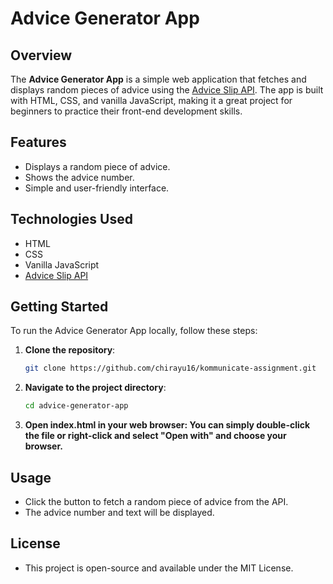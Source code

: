 # Advice Generator App

## Overview

The **Advice Generator App** is a simple web application that fetches and displays random pieces of advice using the [Advice Slip API](https://api.adviceslip.com/advice). The app is built with HTML, CSS, and vanilla JavaScript, making it a great project for beginners to practice their front-end development skills.

## Features

- Displays a random piece of advice.
- Shows the advice number.
- Simple and user-friendly interface.

## Technologies Used

- HTML
- CSS
- Vanilla JavaScript
- [Advice Slip API](https://api.adviceslip.com/advice)

## Getting Started

To run the Advice Generator App locally, follow these steps:

1. **Clone the repository**:
   ```bash
   git clone https://github.com/chirayu16/kommunicate-assignment.git

2. **Navigate to the project directory**:
   ```bash
   cd advice-generator-app

3. **Open index.html in your web browser: You can simply double-click the file or right-click and select "Open with" and choose your browser.**

## Usage

- Click the button to fetch a random piece of advice from the API.
- The advice number and text will be displayed.

## License

- This project is open-source and available under the MIT License.


